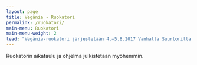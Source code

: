 ```yaml
---
layout: page
title: Vegånia - Ruokatori
permalink: /ruokatori/
main-menu: Ruokatori
main-menu-weight: 2
lead: "Vegånia-ruokatori järjestetään 4.–5.8.2017 Vanhalla Suurtorilla."
---
```


Ruokatorin aikataulu ja ohjelma julkistetaan myöhemmin.
